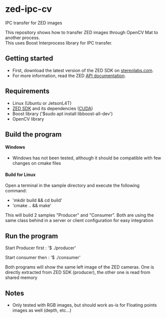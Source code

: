 # zed-ipc-cv
IPC transfer for ZED images 


This repository shows how to transfer ZED images through OpenCV Mat to another process.</br>
This uses Boost Interprocess library for IPC transfer. 


## Getting started

- First, download the latest version of the ZED SDK on [stereolabs.com](https://www.stereolabs.com).
- For more information, read the ZED [API documentation](https://www.stereolabs.com/developers/documentation/API/).


## Requirements 
- Linux (Ubuntu or JetsonL4T)
- [ZED SDK](https://www.stereolabs.com/developers/) and its dependencies ([CUDA](https://developer.nvidia.com/cuda-downloads))
- Boost library ('$sudo apt install libboost-all-dev')
- OpenCV library


## Build the program

#### Windows
- Windows has not been tested, although it should be compatible with few changes on cmake files


#### Build for Linux

Open a terminal in the sample directory and execute the following command:

- 'mkdir build && cd build' <br/>
- 'cmake .. && make'

This will build 2 samples "Producer" and "Consumer". Both are using the same class behind in a server or client configuration for easy integration

## Run the program

Start Producer first : 
'$ ./producer'


Start consumer then : 
'$ ./consumer'

Both programs will show the same left image of the ZED cameras. One is directly extracted from ZED SDK (producer), the other one is read from shared memory


## Notes
- Only tested with RGB images, but should work as-is for Floating points images as well (depth, etc...)
